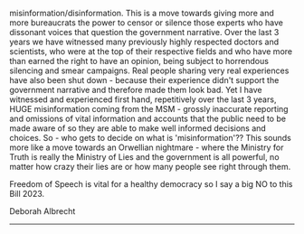 misinformation/disinformation. This is a move towards giving more and more bureaucrats the power to censor or silence those
experts who have dissonant voices that question the government narrative. Over the last 3 years we have witnessed many
previously highly respected doctors and scientists, who were at the top of their respective fields and who have more than earned
the right to have an opinion, being subject to horrendous silencing and smear campaigns. Real people sharing very real
experiences have also been shut down - because their experience didn't support the government narrative and therefore made
them look bad. Yet I have witnessed and experienced first hand, repetitively over the last 3 years, HUGE misinformation coming
from the MSM - grossly inaccurate reporting and omissions of vital information and accounts that the public need to be made
aware of so they are able to make well informed decisions and choices.  So - who gets to decide on what is 'misinformation'??
This sounds more like a move towards an Orwellian nightmare - where the Ministry for Truth is really the Ministry of Lies and the
government is all powerful, no matter how crazy their lies are or how many people see right through them.

Freedom of Speech is vital for a healthy democracy so I say a big NO to this Bill 2023.

Deborah Albrecht


-----

